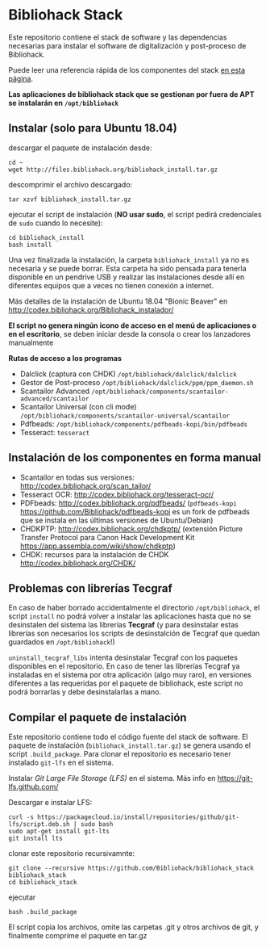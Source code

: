 # Bibliohack Stack 

Este repositorio contiene el stack de software y las dependencias necesarias para instalar el software de digitalización y post-proceso de Bibliohack. 

Puede leer una referencia rápida de los componentes del stack [en esta página](http://codex.bibliohack.org/Bibliohack_Stack/).

**Las aplicaciones de bibliohack stack que se gestionan por fuera de APT se instalarán en `/opt/bibliohack`**

## Instalar (solo para Ubuntu 18.04)

descargar el paquete de instalación desde:

    cd ~
    wget http://files.bibliohack.org/bibliohack_install.tar.gz

descomprimir el archivo descargado:

    tar xzvf bibliohack_install.tar.gz

ejecutar el script de instalación (**NO usar sudo**, el script pedirá credenciales de `sudo` cuando lo necesite):

    cd bibliohack_install
    bash install

Una vez finalizada la instalación, la carpeta `bibliohack_install` ya no es necesaria y se puede borrar. Esta carpeta ha sido pensada para tenerla disponible en un pendrive USB y realizar las instalaciones desde allí en diferentes equipos que a veces no tienen conexión a internet.

Más detalles de la instalación de Ubuntu 18.04 "Bionic Beaver" en <http://codex.bibliohack.org/Bibliohack_instalador/>

**El script no genera ningún icono de acceso en el menú de aplicaciones o en el escritorio**, se deben iniciar desde la consola o crear los lanzadores manualmente

**Rutas de acceso a los programas**

- Dalclick (captura con CHDK) `/opt/bibliohack/dalclick/dalclick`
- Gestor de Post-proceso `/opt/bibliohack/dalclick/ppm/ppm_daemon.sh`
- Scantailor Advanced `/opt/bibliohack/components/scantailor-advanced/scantailor`
- Scantailor Universal (con cli mode) `/opt/bibliohack/components/scantailor-universal/scantailor`
- Pdfbeads: `/opt/bibliohack/components/pdfbeads-kopi/bin/pdfbeads` 
- Tesseract: `tesseract`

## Instalación de los componentes en forma manual

* Scantailor en todas sus versiones: <http://codex.bibliohack.org/scan_tailor/>
* Tesseract OCR: <http://codex.bibliohack.org/tesseract-ocr/>
* PDFbeads: <http://codex.bibliohack.org/pdfbeads/> (`pdfbeads-kopi` <https://github.com/Bibliohack/pdfbeads-kopi> es un fork de pdfbeads que se instala en las últimas versiones de Ubuntu/Debian)
* CHDKPTP: <http://codex.bibliohack.org/chdkptp/> (extensión Picture Transfer Protocol para Canon Hack Development Kit <https://app.assembla.com/wiki/show/chdkptp>)
* CHDK: recursos para la instalación de CHDK <http://codex.bibliohack.org/CHDK/>

## Problemas con librerías Tecgraf

En caso de haber borrado accidentalmente el directorio `/opt/bibliohack`, el script `install` no podrá
volver a instalar las aplicaciones hasta que no se desinstalen del sistema las librerías **Tecgraf** 
(y para desinstalar estas librerías son necesarios los scripts de desinstalción de Tecgraf que quedan 
guardados en `/opt/bibliohack`!)

`uninstall_tecgraf_libs` intenta desinstalar Tecgraf con los paquetes disponibles en el repositorio. 
En caso de tener las librerías Tecgraf ya instaladas en el sistema por otra aplicación (algo muy raro), 
en versiones diferentes a las requeridas por el paquete de bibliohack, este script no podrá borrarlas y debe desinstalarlas a mano.

## Compilar el paquete de instalación

Este repositorio contiene todo el código fuente del stack de software. El paquete de instalación (`bibliohack_install.tar.gz`) se genera usando el script `.build_package`. Para clonar el repositorio es necesario tener instalado `git-lfs` en el sistema.

Instalar *Git Large File Storage (LFS)* en el sistema. Más info en <https://git-lfs.github.com/>

Descargar e instalar LFS:

    curl -s https://packagecloud.io/install/repositories/github/git-lfs/script.deb.sh | sudo bash
    sudo apt-get install git-lts
    git install lts

clonar este repositorio recursivamnte:

    git clone --recursive https://github.com/Bibliohack/bibliohack_stack bibliohack_stack
    cd bibliohack_stack
    
ejecutar

    bash .build_package

El script copia los archivos, omite las carpetas .git y otros archivos de git, y finalmente comprime el paquete en tar.gz
